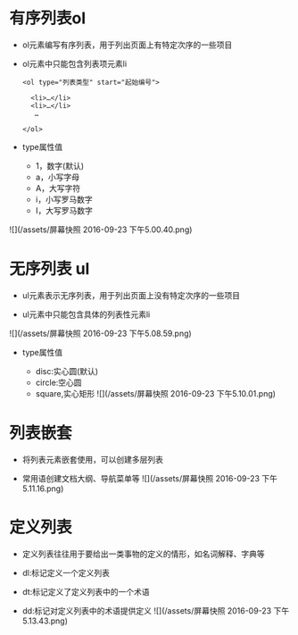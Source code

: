 # 有序列表ol

 - ol元素编写有序列表，用于列出页面上有特定次序的一些项目

 - ol元素中只能包含列表项元素li

       <ol type="列表类型" start="起始编号"> 

         <li>…</li>
         <li>…</li>
          …

       </ol>

- type属性值

   - 1，数字(默认)
   - a，小写字母
   - A，大写字符
   - i，小写罗马数字
   - I，大写罗马数字

 ![](/assets/屏幕快照 2016-09-23 下午5.00.40.png)

# 无序列表 ul

 - ul元素表示无序列表，用于列出页面上没有特定次序的一些项目

 - ul元素中只能包含具体的列表性元素li

  ![](/assets/屏幕快照 2016-09-23 下午5.08.59.png)

 - type属性值

    - disc:实心圆(默认)
    - circle:空心圆
    - square,实心矩形
![](/assets/屏幕快照 2016-09-23 下午5.10.01.png)

# 列表嵌套

  - 将列表元素嵌套使用，可以创建多层列表

   - 常用语创建文档大纲、导航菜单等
![](/assets/屏幕快照 2016-09-23 下午5.11.16.png)
    

# 定义列表

 - 定义列表往往用于要给出一类事物的定义的情形，如名词解释、字典等

  - dl:标记定义一个定义列表
  - dt:标记定义了定义列表中的一个术语
  - dd:标记对定义列表中的术语提供定义
 ![](/assets/屏幕快照 2016-09-23 下午5.13.43.png)